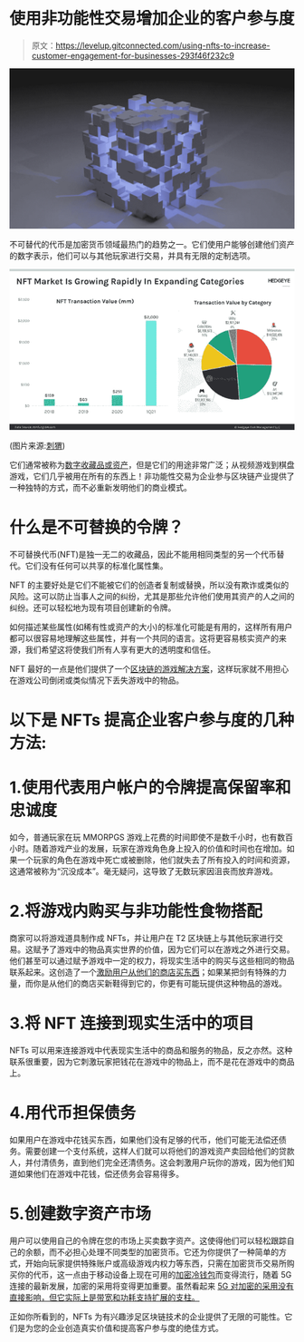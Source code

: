 # 使用非功能性交易增加企业的客户参与度

> 原文：<https://levelup.gitconnected.com/using-nfts-to-increase-customer-engagement-for-businesses-293f46f232c9>

![](img/6877405628f1b1c16f5a78be5909fc97.png)

不可替代的代币是加密货币领域最热门的趋势之一。它们使用户能够创建他们资产的数字表示，他们可以与其他玩家进行交易，并具有无限的定制选项。

![](img/55b444603b8f1659a0232923712d1f81.png)

(图片来源:[刺猬](https://app.hedgeye.com/insights/99358-chart-of-the-day-the-nft-market-is-growing-rapidly?type=macro%2Cmarket-insights))

它们通常被称为[数字收藏品或资产](https://realitygaminggroup.com/blog_post/what-are-digital-collectibles/)，但是它们的用途非常广泛；从视频游戏到棋盘游戏，它们几乎被用在所有的东西上！非功能性交易为企业参与区块链产业提供了一种独特的方式，而不必重新发明他们的商业模式。

# 什么是不可替换的令牌？

不可替换代币(NFT)是独一无二的收藏品，因此不能用相同类型的另一个代币替代。它们没有任何可以共享的标准化属性集。

NFT 的主要好处是它们不能被它们的创造者复制或替换，所以没有欺诈或类似的风险。这可以防止当事人之间的纠纷，尤其是那些允许他们使用其资产的人之间的纠纷。还可以轻松地为现有项目创建新的令牌。

如何描述某些属性(如稀有性或资产的大小)的标准化可能是有用的，这样所有用户都可以很容易地理解这些属性，并有一个共同的语言。这将更容易核实资产的来源，我们希望这将使我们所有人享有更大的透明度和信任。

NFT 最好的一点是他们提供了一个[区块链的游戏解决方案](https://www.devteam.space/blog/how-blockchain-could-redefine-the-gaming-industry/#:~:text=Blockchain%20will%20let%20players%20securely%20store%20in%2Dgame%20assets%3A,-Hackers%20love%20centralized&text=Blockchain%20technology%20in%20the%20gaming,once%20again%2C%20and%20scroll%20down.)，这样玩家就不用担心在游戏公司倒闭或类似情况下丢失游戏中的物品。

# 以下是 NFTs 提高企业客户参与度的几种方法:

# 1.使用代表用户帐户的令牌提高保留率和忠诚度

如今，普通玩家在玩 MMORPGS 游戏上花费的时间即使不是数千小时，也有数百小时。随着游戏产业的发展，玩家在游戏角色身上投入的价值和时间也在增加。如果一个玩家的角色在游戏中死亡或被删除，他们就失去了所有投入的时间和资源，这通常被称为“沉没成本”。毫无疑问，这导致了无数玩家因沮丧而放弃游戏。

# 2.将游戏内购买与非功能性食物搭配

商家可以将游戏道具制作成 NFTs，并让用户在 T2 区块链上与其他玩家进行交易。这赋予了游戏中的物品真实世界的价值，因为它们可以在游戏之外进行交易。他们甚至可以通过赋予游戏中一定的权力，将现实生活中的购买与这些相同的物品联系起来。这创造了一个[激励用户从他们的商店买东西](https://core.ac.uk/download/pdf/250169786.pdf)；如果某把剑有特殊的力量，而你是从他们的商店买新鞋得到它的，你更有可能玩提供这种物品的游戏。

# 3.将 NFT 连接到现实生活中的项目

NFTs 可以用来连接游戏中代表现实生活中的商品和服务的物品，反之亦然。这种联系很重要，因为它刺激玩家把钱花在游戏中的物品上，而不是花在游戏中的商品上。

# 4.用代币担保债务

如果用户在游戏中花钱买东西，如果他们没有足够的代币，他们可能无法偿还债务。需要创建一个支付系统，这样人们就可以将他们的游戏资产卖回给他们的贷款人，并付清债务，直到他们完全还清债务。这会刺激用户玩你的游戏，因为他们知道如果他们在游戏中花钱，偿还债务会容易得多。

# 5.创建数字资产市场

用户可以使用自己的令牌在您的市场上买卖数字资产。这使得他们可以轻松跟踪自己的余额，而不必担心处理不同类型的加密货币。它还为你提供了一种简单的方式，开始向玩家提供特殊账户或高级游戏内权力等东西，只需在加密货币交易所购买你的代币，这一点由于移动设备上现在可用的[加密冷钱包](/a-crypto-wallet-is-not-what-it-seems-daf4557ad566)而变得流行，随着 5G 连接的最新发展，加密的采用将变得更加重要。虽然看起来 [5G 对加密的采用没有直接影响，但它实际上是带宽和功耗支持扩展的支柱。](https://www.smartphonechecker.co.uk/phones/5g)

正如你所看到的，NFTs 为有兴趣涉足区块链技术的企业提供了无限的可能性。它们是为您的企业创造真实价值和提高客户参与度的绝佳方式。